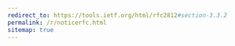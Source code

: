 ```yaml
---
redirect_to: https://tools.ietf.org/html/rfc2812#section-3.3.2
permalink: /r/noticerfc.html
sitemap: true
---
```

